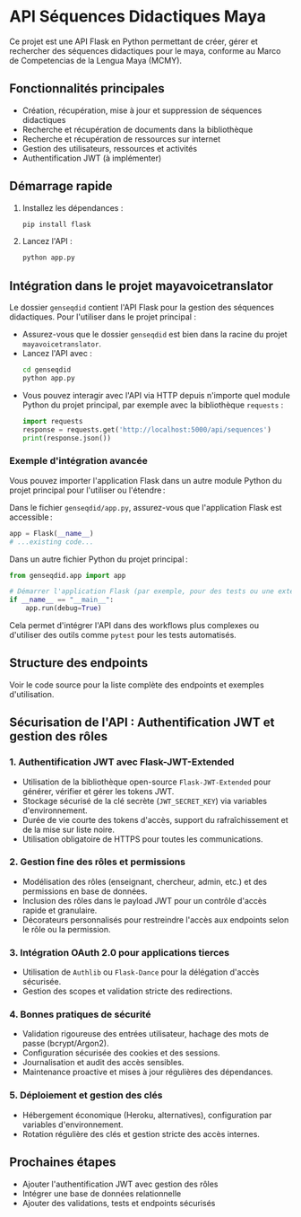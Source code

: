 # API Séquences Didactiques Maya

Ce projet est une API Flask en Python permettant de créer, gérer et rechercher des séquences didactiques pour le maya, conforme au Marco de Competencias de la Lengua Maya (MCMY).

## Fonctionnalités principales
- Création, récupération, mise à jour et suppression de séquences didactiques
- Recherche et récupération de documents dans la bibliothèque
- Recherche et récupération de ressources sur internet
- Gestion des utilisateurs, ressources et activités
- Authentification JWT (à implémenter)

## Démarrage rapide
1. Installez les dépendances :
   ```bash
   pip install flask
   ```
2. Lancez l'API :
   ```bash
   python app.py
   ```

## Intégration dans le projet mayavoicetranslator

Le dossier `genseqdid` contient l'API Flask pour la gestion des séquences didactiques. Pour l'utiliser dans le projet principal :

- Assurez-vous que le dossier `genseqdid` est bien dans la racine du projet `mayavoicetranslator`.
- Lancez l'API avec :
  ```bash
  cd genseqdid
  python app.py
  ```
- Vous pouvez interagir avec l'API via HTTP depuis n'importe quel module Python du projet principal, par exemple avec la bibliothèque `requests` :
  ```python
  import requests
  response = requests.get('http://localhost:5000/api/sequences')
  print(response.json())
  ```

### Exemple d'intégration avancée

Vous pouvez importer l'application Flask dans un autre module Python du projet principal pour l'utiliser ou l'étendre :

Dans le fichier `genseqdid/app.py`, assurez-vous que l'application Flask est accessible :
```python
app = Flask(__name__)
# ...existing code...
```

Dans un autre fichier Python du projet principal :
```python
from genseqdid.app import app

# Démarrer l'application Flask (par exemple, pour des tests ou une extension)
if __name__ == "__main__":
    app.run(debug=True)
```

Cela permet d'intégrer l'API dans des workflows plus complexes ou d'utiliser des outils comme `pytest` pour les tests automatisés.

## Structure des endpoints
Voir le code source pour la liste complète des endpoints et exemples d'utilisation.

## Sécurisation de l'API : Authentification JWT et gestion des rôles

### 1. Authentification JWT avec Flask-JWT-Extended
- Utilisation de la bibliothèque open-source `Flask-JWT-Extended` pour générer, vérifier et gérer les tokens JWT.
- Stockage sécurisé de la clé secrète (`JWT_SECRET_KEY`) via variables d'environnement.
- Durée de vie courte des tokens d'accès, support du rafraîchissement et de la mise sur liste noire.
- Utilisation obligatoire de HTTPS pour toutes les communications.

### 2. Gestion fine des rôles et permissions
- Modélisation des rôles (enseignant, chercheur, admin, etc.) et des permissions en base de données.
- Inclusion des rôles dans le payload JWT pour un contrôle d'accès rapide et granulaire.
- Décorateurs personnalisés pour restreindre l'accès aux endpoints selon le rôle ou la permission.

### 3. Intégration OAuth 2.0 pour applications tierces
- Utilisation de `Authlib` ou `Flask-Dance` pour la délégation d'accès sécurisée.
- Gestion des scopes et validation stricte des redirections.

### 4. Bonnes pratiques de sécurité
- Validation rigoureuse des entrées utilisateur, hachage des mots de passe (bcrypt/Argon2).
- Configuration sécurisée des cookies et des sessions.
- Journalisation et audit des accès sensibles.
- Maintenance proactive et mises à jour régulières des dépendances.

### 5. Déploiement et gestion des clés
- Hébergement économique (Heroku, alternatives), configuration par variables d'environnement.
- Rotation régulière des clés et gestion stricte des accès internes.

## Prochaines étapes
- Ajouter l'authentification JWT avec gestion des rôles
- Intégrer une base de données relationnelle
- Ajouter des validations, tests et endpoints sécurisés
